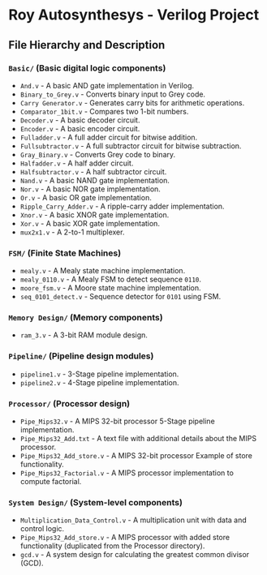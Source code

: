 # Roy Autosynthesys - Verilog Project

## File Hierarchy and Description

### `Basic/` (Basic digital logic components)
- `And.v` - A basic AND gate implementation in Verilog.
- `Binary_to_Grey.v` - Converts binary input to Grey code.
- `Carry Generator.v` - Generates carry bits for arithmetic operations.
- `Comparator_1bit.v` - Compares two 1-bit numbers.
- `Decoder.v` - A basic decoder circuit.
- `Encoder.v` - A basic encoder circuit.
- `Fulladder.v` - A full adder circuit for bitwise addition.
- `Fullsubtractor.v` - A full subtractor circuit for bitwise subtraction.
- `Gray_Binary.v` - Converts Grey code to binary.
- `Halfadder.v` - A half adder circuit.
- `Halfsubtractor.v` - A half subtractor circuit.
- `Nand.v` - A basic NAND gate implementation.
- `Nor.v` - A basic NOR gate implementation.
- `Or.v` - A basic OR gate implementation.
- `Ripple_Carry_Adder.v` - A ripple-carry adder implementation.
- `Xnor.v` - A basic XNOR gate implementation.
- `Xor.v` - A basic XOR gate implementation.
- `mux2x1.v` - A 2-to-1 multiplexer.

### `FSM/` (Finite State Machines)
- `mealy.v` - A Mealy state machine implementation.
- `mealy_0110.v` - A Mealy FSM to detect sequence `0110`.
- `moore_fsm.v` - A Moore state machine implementation.
- `seq_0101_detect.v` - Sequence detector for `0101` using FSM.

### `Memory Design/` (Memory components)
- `ram_3.v` - A 3-bit RAM module design.

### `Pipeline/` (Pipeline design modules)
- `pipeline1.v` - 3-Stage pipeline implementation.
- `pipeline2.v` - 4-Stage pipeline implementation.

### `Processor/` (Processor design)
- `Pipe_Mips32.v` - A MIPS 32-bit processor 5-Stage pipeline implementation.
- `Pipe_Mips32_Add.txt` - A text file with additional details about the MIPS processor.
- `Pipe_Mips32_Add_store.v` - A MIPS 32-bit processor Example of store functionality.
- `Pipe_Mips32_Factorial.v` - A MIPS processor implementation to compute factorial.

### `System Design/` (System-level components)
- `Multiplication_Data_Control.v` - A multiplication unit with data and control logic.
- `Pipe_Mips32_Add_store.v` - A MIPS processor with added store functionality (duplicated from the Processor directory).
- `gcd.v` - A system design for calculating the greatest common divisor (GCD).
